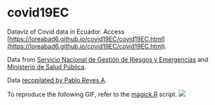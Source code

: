 # covid19EC
Dataviz of Covid data in Ecuador. Access [https://loreabad6.github.io/covid19EC/covid19EC.html](https://loreabad6.github.io/covid19EC/covid19EC.html). 

Data from [Servicio Nacional de Gestión de Riesgos y Emergencias](https://www.gestionderiesgos.gob.ec/informes-de-situacion-covid-19-desde-el-13-de-marzo-del-2020/) and [Ministerio de Salud Pública](https://www.salud.gob.ec/gacetas-epidemiologicas-coronavirus-covid-19/).

Data [recopilated by Pablo Reyes A](https://github.com/pablora19/COVID19_EC).

To reproduce the following GIF, refer to the [magick.R](https://github.com/loreabad6/covid19EC/blob/master/magick.R) script.
![](https://github.com/loreabad6/covid19EC/blob/master/covid_cases.gif)
